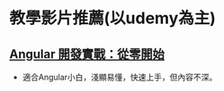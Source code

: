 # 教學影片推薦(以udemy為主)
## [Angular 開發實戰：從零開始](https://www.udemy.com/course/angular-zero/)
* 適合Angular小白，淺顯易懂，快速上手，但內容不深。
